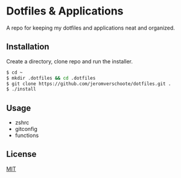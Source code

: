 # Dotfiles & Applications

A repo for keeping my dotfiles and applications neat and organized.

## Installation

Create a directory, clone repo and run the installer.

```bash
$ cd ~
$ mkdir .dotfiles && cd .dotfiles
$ git clone https://github.com/jeromverschoote/dotfiles.git .
$ ./install
```

## Usage
- zshrc
- gitconfig
- functions

## License
[MIT](https://choosealicense.com/licenses/mit/)